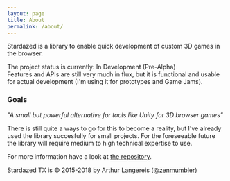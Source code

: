 ```yaml
---
layout: page
title: About
permalink: /about/
---
```


Stardazed is a library to enable quick development of custom 3D games in the browser.

The project status is currently: In Development (Pre-Alpha)<br>
Features and APIs are still very much in flux, but it is functional and usable for actual development (I'm using it for prototypes and Game Jams).

### Goals

_"A small but powerful alternative for tools like Unity for 3D browser games"_

There is still quite a ways to go for this to become a reality, but I've already used the library succesfully for small projects.
For the foreseeable future the library will require medium to high technical expertise to use.

For more information have a look at [the repository](https://github.com/stardazed/stardazed).

Stardazed TX is &copy; 2015-2018 by Arthur Langereis ([@zenmumbler](https://twitter.com/zenmumbler))
